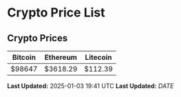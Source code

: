 # Crypto Price List

## Crypto Prices
| Bitcoin | Ethereum | Litecoin |
| ------- | -------- | -------- |
| $98647 | $3618.29 | $112.39 |
**Last Updated:** 2025-01-03 19:41 UTC
**Last Updated:** $DATE$
